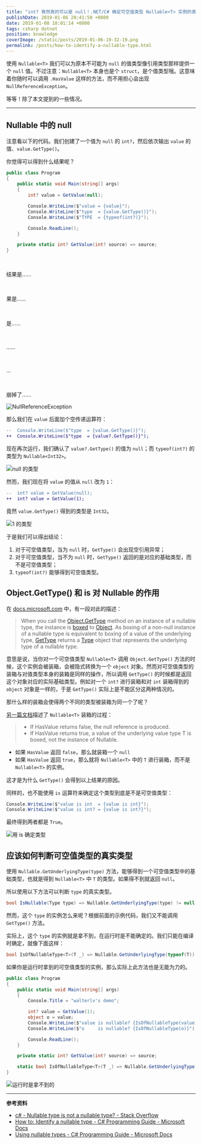 ```yaml
---
title: "int? 竟然真的可以是 null！.NET/C# 确定可空值类型 Nullable<T> 实例的真实类型"
publishDate: 2019-01-06 20:41:50 +0800
date: 2019-01-08 18:01:14 +0800
tags: csharp dotnet
position: knowledge
coverImage: /static/posts/2019-01-06-19-32-19.png
permalink: /posts/how-to-identify-a-nullable-type.html
---
```


使用 `Nullable<T>` 我们可以为原本不可能为 `null` 的值类型像引用类型那样提供一个 `null` 值。不过注意：`Nullable<T>` 本身也是个 `struct`，是个值类型哦。这意味着你随时可以调用 `.HasValue` 这样的方法，而不用担心会出现 `NullReferenceException`。

等等！除了本文提到的一些情况。

---

<div id="toc"></div>

## Nullable<T> 中的 null

注意看以下的代码。我们创建了一个值为 `null` 的 `int?`，然后依次输出 `value` 的值、`value.GetType()`。

你觉得可以得到什么结果呢？

```csharp
public class Program
{
    public static void Main(string[] args)
    {
        int? value = GetValue(null);

        Console.WriteLine($"value = {value}");
        Console.WriteLine($"type  = {value.GetType()}");
        Console.WriteLine($"TYPE  = {typeof(int?)}");

        Console.ReadLine();
    }

    private static int? GetValue(int? source) => source;
}
```

<br>

结果是……

<br>

果是……

<br>

是……

<br>

……

<br>

…

<br>

崩掉了……

![NullReferenceException](/static/posts/2019-01-06-19-32-19.png)

那么我们在 `value` 后面加个空传递运算符：

```diff
--  Console.WriteLine($"type  = {value.GetType()}");
++  Console.WriteLine($"type  = {value?.GetType()}");
```

现在再次运行，我们确认了 `value?.GetType()` 的值为 `null`；而 `typeof(int?)` 的类型为 `Nullable<Int32>`。

![null 的类型](/static/posts/2019-01-06-19-36-36.png)

然而，我们现在将 `value` 的值从 `null` 改为 `1`：

```diff
--  int? value = GetValue(null);
++  int? value = GetValue(1);
```

竟然 `value.GetType()` 得到的类型是 `Int32`。

![1 的类型](/static/posts/2019-01-06-19-38-00.png)

于是我们可以得出结论：

1. 对于可空值类型，当为 `null` 时，`GetType()` 会出现空引用异常；
1. 对于可空值类型，当不为 `null` 时，`GetType()` 返回的是对应的基础类型，而不是可空值类型；
1. `typeof(int?)` 能够得到可空值类型。

## Object.GetType() 和 is 对 Nullable<T> 的作用

在 [docs.microsoft.com](https://docs.microsoft.com/en-us/dotnet/csharp/programming-guide/nullable-types/how-to-identify-a-nullable-type) 中，有一段对此的描述：

> When you call the [Object.GetType](https://docs.microsoft.com/en-us/dotnet/api/system.object.gettype) method on an instance of a nullable type, the instance is [boxed](https://docs.microsoft.com/en-us/dotnet/csharp/programming-guide/nullable-types/using-nullable-types#boxing-and-unboxing) to [Object](https://docs.microsoft.com/en-us/dotnet/api/system.object). As boxing of a non-null instance of a nullable type is equivalent to boxing of a value of the underlying type, [GetType](https://docs.microsoft.com/en-us/dotnet/api/system.object.gettype) returns a [Type](https://docs.microsoft.com/en-us/dotnet/api/system.type) object that represents the underlying type of a nullable type.

意思是说，当你对一个可空值类型 `Nullable<T>` 调用 `Object.GetType()` 方法的时候，这个实例会被装箱，会被隐式转换为一个 `object` 对象。然而对可空值类型的装箱与对值类型本身的装箱是同样的操作，所以调用 `GetType()` 的时候都是返回这个对象对应的实际基础类型。例如对一个 `int?` 进行装箱和对 `int` 装箱得到的 `object` 对象是一样的，于是 `GetType()` 实际上是不能区分这两种情况的。

那什么样的装箱会使得两个不同的类型被装箱为同一个了呢？

[另一篇文档](https://docs.microsoft.com/en-us/dotnet/csharp/programming-guide/nullable-types/using-nullable-types)描述了 `Nullable<T>` 装箱的过程：

> - If HasValue returns false, the null reference is produced.
> - If HasValue returns true, a value of the underlying value type T is boxed, not the instance of Nullable<T>.

- 如果 `HasValue` 返回 `false`，那么就装箱一个 `null`
- 如果 `HasValue` 返回 `true`，那么就将 `Nullable<T>` 中的 `T` 进行装箱，而不是 `Nullable<T>` 的实例。

这才是为什么 `GetType()` 会得到以上结果的原因。

同样的，也不能使用 `is` 运算符来确定这个类型到底是不是可空值类型：

```csharp
Console.WriteLine($"value is int  = {value is int}");
Console.WriteLine($"value is int? = {value is int?}");
```

最终得到两者都是 `True`。

![用 is 确定类型](/static/posts/2019-01-06-20-14-28.png)

## 应该如何判断可空值类型的真实类型

使用 `Nullable.GetUnderlyingType(type)` 方法，能够得到一个可空值类型中的基础类型，也就是得到 `Nullable<T>` 中 `T` 的类型。如果得不到就返回 `null`。

所以使用以下方法可以判断 `type` 的真实类型。

```csharp
bool IsNullable(Type type) => Nullable.GetUnderlyingType(type) != null;
```

然而，这个 `type` 的实例怎么来呢？根据前面的示例代码，我们又不能调用 `GetType()` 方法。

实际上，这个 `type` 的实例就是拿不到，在运行时是不能确定的。我们只能在编译时确定，就像下面这样：

```csharp
bool IsOfNullableType<T>(T _) => Nullable.GetUnderlyingType(typeof(T)) != null;
```

如果你是运行时拿到的可空值类型的实例，那么实际上此方法也是无能为力的。

```csharp
public class Program
{
    public static void Main(string[] args)
    {
        Console.Title = "walterlv's demo";

        int? value = GetValue(1);
        object o = value;
        Console.WriteLine($"value is nullable? {IsOfNullableType(value)}");
        Console.WriteLine($"o     is nullable? {IsOfNullableType(o)}");

        Console.ReadLine();
    }

    private static int? GetValue(int? source) => source;

    static bool IsOfNullableType<T>(T _) => Nullable.GetUnderlyingType(typeof(T)) != null;
}
```

![运行时是拿不到的](/static/posts/2019-01-06-20-27-41.png)

---

**参考资料**

- [c# - Nullable type is not a nullable type? - Stack Overflow](https://stackoverflow.com/q/785358/6233938)
- [How to: Identify a nullable type - C# Programming Guide - Microsoft Docs](https://docs.microsoft.com/en-us/dotnet/csharp/programming-guide/nullable-types/how-to-identify-a-nullable-type)
- [Using nullable types - C# Programming Guide - Microsoft Docs](https://docs.microsoft.com/en-us/dotnet/csharp/programming-guide/nullable-types/using-nullable-types)


